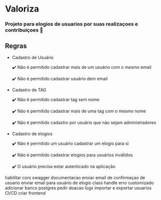 # Valoriza

### Projeto para elogios de usuarios por suas realizaçoes e contribuiçoes :smiling_face_with_three_hearts:

## Regras

- Cadastro de Usuário

  :heavy_check_mark: Não é permitido cadastrar mais de um usuário com o mesmo email
  
  :heavy_check_mark: Não é permitido cadastrar usuário dem email

- Cadastro de TAG
 
  :heavy_check_mark: Não é permitido cadastrar tag sem nome

  :heavy_check_mark: Não é permitido cadastrar mais de uma tag com o mesmo nome

  :heavy_check_mark: Não é permitido cadastro por usuário que não sejam administradores

- Cadastro de elogios

  :heavy_check_mark: Não é permitido um usuário cadastrar um elogio para si

  :heavy_check_mark: Não é permitido cadastrar elogios para usuários inválidos

  :heavy_check_mark: O usuário precisa estar autenticado na aplicação

habilitar cors
swagger documentacao
enviar email de confirmaçao de usuario
enviar email para usuário de elogio
class handle erro customizado
adicionar banco postgres
pedir doacao
logs
importar e exportar usuarios
CI/CD
criar frontend